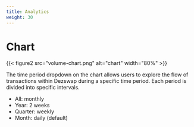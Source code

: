 ```yaml
---
title: Analytics
weight: 30
---
```


# Chart
{{< figure2 src="volume-chart.png" alt="chart" width="80%" >}}

The time period dropdown on the chart allows users to explore the flow of transactions within Dezswap during a specific time period. Each period is divided into specific intervals.
- All: monthly
- Year: 2 weeks
- Quarter: weekly
- Month: daily (default)

